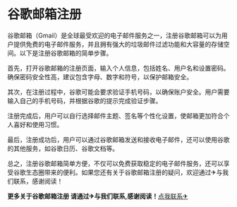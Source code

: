 # 谷歌邮箱注册

谷歌邮箱（Gmail）是全球最受欢迎的电子邮件服务之一，注册谷歌邮箱可以为用户提供免费的电子邮件服务，并且拥有强大的垃圾邮件过滤功能和大容量的存储空间。以下是注册谷歌邮箱的简单步骤。

首先，打开谷歌邮箱的注册页面，输入个人信息，包括姓名、用户名和设置密码。确保密码安全性高，建议包含字母、数字和符号，以保护邮箱安全。

其次，在注册过程中，谷歌可能会要求验证手机号码，以确保账户安全。用户需要输入自己的手机号码，并根据谷歌的提示完成验证步骤。

注册完成后，用户可以自行选择邮件主题、签名等个性化设置，使邮箱更加符合个人喜好和使用习惯。

最后，注册成功后，用户可以通过谷歌邮箱发送和接收电子邮件，还可以使用谷歌的其他服务，如谷歌日历、谷歌文档等。

总之，注册谷歌邮箱简单方便，不仅可以免费获取稳定的电子邮件服务，还可以享受谷歌生态圈带来的便利。如果您还有关于谷歌邮箱注册的疑问，欢迎通过✈与我们联系，感谢阅读！

**更多关于谷歌邮箱注册 请通过✈与我们联系,感谢阅读！**[点我联系✈](https://wiki.G208.com)